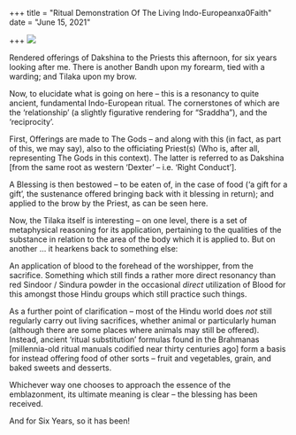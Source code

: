 +++
title = "Ritual Demonstration Of The Living Indo-Europeanxa0Faith"
date = "June 15, 2021"

+++
![](https://aryaakasha.files.wordpress.com/2021/06/img_1277.jpg?w=768)

Rendered offerings of Dakshina to the Priests this afternoon, for six
years looking after me. There is another Bandh upon my forearm, tied
with a warding; and Tilaka upon my brow.

Now, to elucidate what is going on here – this is a resonancy to quite
ancient, fundamental Indo-European ritual. The cornerstones of which are
the ‘relationship’ (a slightly figurative rendering for “Sraddha”), and
the ‘reciprocity’.

First, Offerings are made to The Gods – and along with this (in fact, as
part of this, we may say), also to the officiating Priest(s) (Who is,
after all, representing The Gods in this context). The latter is
referred to as Dakshina \[from the same root as western ‘Dexter’ – i.e.
‘Right Conduct’\].

A Blessing is then bestowed – to be eaten of, in the case of food (‘a
gift for a gift’, the sustenance offered bringing back with it blessing
in return); and applied to the brow by the Priest, as can be seen here.

Now, the Tilaka itself is interesting – on one level, there is a set of
metaphysical reasoning for its application, pertaining to the qualities
of the substance in relation to the area of the body which it is applied
to. But on another … it hearkens back to something else:

An application of blood to the forehead of the worshipper, from the
sacrifice. Something which still finds a rather more direct resonancy
than red Sindoor / Sindura powder in the occasional *direct* utilization
of Blood for this amongst those Hindu groups which still practice such
things.

As a further point of clarification – most of the Hindu world does *not*
still regularly carry out living sacrifices, whether animal or
particularly human (although there are some places where animals may
still be offered). Instead, ancient ‘ritual substitution’ formulas found
in the Brahmanas \[millennia-old ritual manuals codified near thirty
centuries ago\] form a basis for instead offering food of other sorts –
fruit and vegetables, grain, and baked sweets and desserts.

Whichever way one chooses to approach the essence of the emblazonment,
its ultimate meaning is clear – the blessing has been received.

And for Six Years, so it has been!
